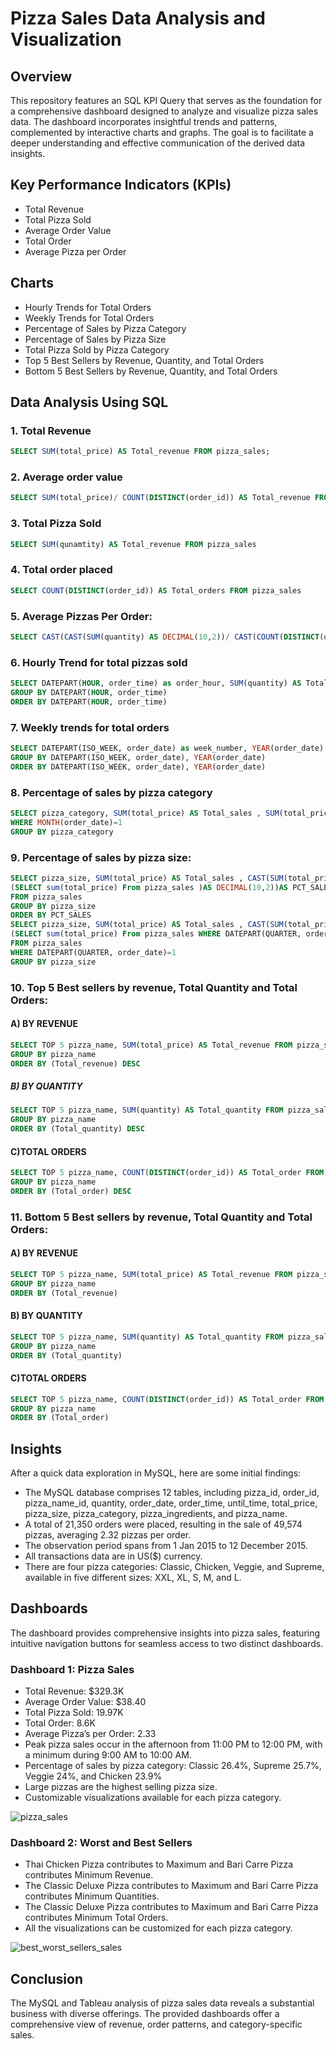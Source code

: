 # Pizza Sales Data Analysis and Visualization

## Overview

This repository features an SQL KPI Query that serves as the foundation for a comprehensive dashboard designed to analyze and visualize pizza sales data. The dashboard incorporates insightful trends and patterns, complemented by interactive charts and graphs. The goal is to facilitate a deeper understanding and effective communication of the derived data insights.

## Key Performance Indicators (KPIs)

- Total Revenue
- Total Pizza Sold
- Average Order Value
- Total Order
- Average Pizza per Order

## Charts

- Hourly Trends for Total Orders
- Weekly Trends for Total Orders
- Percentage of Sales by Pizza Category
- Percentage of Sales by Pizza Size
- Total Pizza Sold by Pizza Category
- Top 5 Best Sellers by Revenue, Quantity, and Total Orders
- Bottom 5 Best Sellers by Revenue, Quantity, and Total Orders

## Data Analysis Using SQL

### 1. Total Revenue
```sql
SELECT SUM(total_price) AS Total_revenue FROM pizza_sales;
```
### 2. Average order value
```sql
SELECT SUM(total_price)/ COUNT(DISTINCT(order_id)) AS Total_revenue FROM pizza_sales
```
### 3. Total Pizza Sold
```sql
SELECT SUM(qunamtity) AS Total_revenue FROM pizza_sales
```
### 4. Total order placed
```sql
SELECT COUNT(DISTINCT(order_id)) AS Total_orders FROM pizza_sales
```
### 5. Average Pizzas Per Order:
```sql
SELECT CAST(CAST(SUM(quantity) AS DECIMAL(10,2))/ CAST(COUNT(DISTINCT(order_id)) AS DECIMAL(10,2)) AS DECIMAL(10,2)) AS avg_perorder FROM pizza_sales
```
### 6. Hourly Trend for total pizzas sold
```sql
SELECT DATEPART(HOUR, order_time) as order_hour, SUM(quantity) AS Total_pizza_sold FROM pizza_sales
GROUP BY DATEPART(HOUR, order_time)
ORDER BY DATEPART(HOUR, order_time)
```
### 7. Weekly trends for total orders
```sql
SELECT DATEPART(ISO_WEEK, order_date) as week_number, YEAR(order_date) AS order_year, COUNT(DISTINCT(order_id)) as total_orders FROM  pizza_sales
GROUP BY DATEPART(ISO_WEEK, order_date), YEAR(order_date)
ORDER BY DATEPART(ISO_WEEK, order_date), YEAR(order_date)
```
### 8. Percentage of sales by pizza category
```sql
SELECT pizza_category, SUM(total_price) AS Total_sales , SUM(total_price) *100/ (SELECT sum(total_price) From pizza_sales WHERE MONTH(order_date)=1) AS PCT_SALES FROM pizza_sales
WHERE MONTH(order_date)=1
GROUP BY pizza_category
```
### 9. Percentage of sales by pizza size:
```sql
SELECT pizza_size, SUM(total_price) AS Total_sales , CAST(SUM(total_price) *100/ 
(SELECT sum(total_price) From pizza_sales )AS DECIMAL(10,2))AS PCT_SALES
FROM pizza_sales
GROUP BY pizza_size
ORDER BY PCT_SALES 
SELECT pizza_size, SUM(total_price) AS Total_sales , CAST(SUM(total_price) *100/ 
(SELECT sum(total_price) From pizza_sales WHERE DATEPART(QUARTER, order_date)=1)AS DECIMAL(10,2))AS PCT_SALES
FROM pizza_sales
WHERE DATEPART(QUARTER, order_date)=1
GROUP BY pizza_size
```
### 10. Top 5 Best sellers by revenue, Total Quantity and Total Orders:
#### A) BY REVENUE
```sql
SELECT TOP 5 pizza_name, SUM(total_price) AS Total_revenue FROM pizza_sales
GROUP BY pizza_name 
ORDER BY (Total_revenue) DESC
```
##### B) BY QUANTITY
```sql
SELECT TOP 5 pizza_name, SUM(quantity) AS Total_quantity FROM pizza_sales
GROUP BY pizza_name 
ORDER BY (Total_quantity) DESC
```
#### C)TOTAL ORDERS
```sql
SELECT TOP 5 pizza_name, COUNT(DISTINCT(order_id)) AS Total_order FROM pizza_sales
GROUP BY pizza_name 
ORDER BY (Total_order) DESC
```
### 11. Bottom 5 Best sellers by revenue, Total Quantity and Total Orders:
#### A) BY REVENUE
```sql
SELECT TOP 5 pizza_name, SUM(total_price) AS Total_revenue FROM pizza_sales
GROUP BY pizza_name 
ORDER BY (Total_revenue)
```
#### B) BY QUANTITY
```sql
SELECT TOP 5 pizza_name, SUM(quantity) AS Total_quantity FROM pizza_sales
GROUP BY pizza_name 
ORDER BY (Total_quantity)
```
#### C)TOTAL ORDERS
```sql
SELECT TOP 5 pizza_name, COUNT(DISTINCT(order_id)) AS Total_order FROM pizza_sales
GROUP BY pizza_name 
ORDER BY (Total_order)
```

## Insights

After a quick data exploration in MySQL, here are some initial findings:

- The MySQL database comprises 12 tables, including pizza_id, order_id, pizza_name_id, quantity, order_date, order_time, until_time, total_price, pizza_size, pizza_category, pizza_ingredients, and pizza_name.
- A total of 21,350 orders were placed, resulting in the sale of 49,574 pizzas, averaging 2.32 pizzas per order.
- The observation period spans from 1 Jan 2015 to 12 December 2015.
- All transactions data are in US($) currency.
- There are four pizza categories: Classic, Chicken, Veggie, and Supreme, available in five different sizes: XXL, XL, S, M, and L.

## Dashboards

The dashboard provides comprehensive insights into pizza sales, featuring intuitive navigation buttons for seamless access to two distinct dashboards.

### Dashboard 1: Pizza Sales

- Total Revenue: $329.3K
- Average Order Value: $38.40
- Total Pizza Sold: 19.97K
- Total Order: 8.6K
- Average Pizza’s per Order: 2.33
- Peak pizza sales occur in the afternoon from 11:00 PM to 12:00 PM, with a minimum during 9:00 AM to 10:00 AM.
- Percentage of sales by pizza category: Classic 26.4%, Supreme 25.7%, Veggie 24%, and Chicken 23.9%
- Large pizzas are the highest selling pizza size.
- Customizable visualizations available for each pizza category.

![pizza_sales](Pizza_sales_db_HOME.png)

### Dashboard 2: Worst and Best Sellers

- Thai Chicken Pizza contributes to Maximum and Bari Carre Pizza contributes Minimum Revenue.
- The Classic Deluxe Pizza contributes to Maximum and Bari Carre Pizza contributes Minimum Quantities.
- The Classic Deluxe Pizza contributes to Maximum and Bari Carre Pizza contributes Minimum Total Orders.
- All the visualizations can be customized for each pizza category.

![best_worst_sellers_sales](Pizza_sales_db_W&BS.png)

## Conclusion
The MySQL and Tableau analysis of pizza sales data reveals a substantial business with diverse offerings. The provided dashboards offer a comprehensive view of revenue, order patterns, and category-specific sales.



